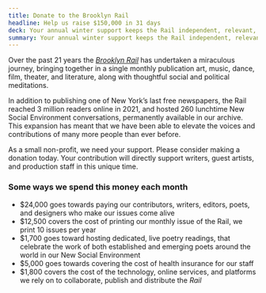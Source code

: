 ```yaml
---
title: Donate to the Brooklyn Rail
headline: Help us raise $150,000 in 31 days
deck: Your annual winter support keeps the Rail independent, relevant, and free
summary: Your annual winter support keeps the Rail independent, relevant, and free
---
```


Over the past 21 years the _[Brooklyn Rail](https://brooklynrail.org/)_ has undertaken a miraculous journey, bringing together in a single monthly publication art, music, dance, film, theater, and literature, along with thoughtful social and political meditations. 

In addition to publishing one of New York’s last free newspapers, the Rail reached 3 million readers online in 2021, and hosted 260 lunchtime New Social Environment conversations, permanently available in our archive. This expansion has meant that we have been able to elevate the voices and contributions of many more people than ever before.

As a small non-profit, we need your support. Please consider making a donation today. Your contribution will directly support writers, guest artists, and production staff in this unique time.


### Some ways we spend this money each month

- $24,000 goes towards paying our contributors, writers, editors, poets, and designers who make our issues come alive
- $12,500 covers the cost of printing our monthly issue of the Rail, we print 10 issues per year
- $1,700 goes toward hosting dedicated, live poetry readings, that celebrate the work of both established and emerging poets around the world in our New Social Environment
- $5,000 goes towards covering the cost of health insurance for our staff
- $1,800 covers the cost of the technology, online services, and platforms we rely on to collaborate, publish and distribute the _Rail_